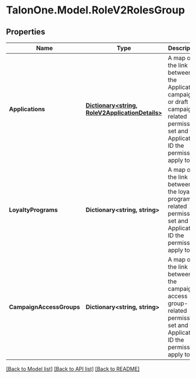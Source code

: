 # TalonOne.Model.RoleV2RolesGroup
## Properties

Name | Type | Description | Notes
------------ | ------------- | ------------- | -------------
**Applications** | [**Dictionary&lt;string, RoleV2ApplicationDetails&gt;**](RoleV2ApplicationDetails.md) | A map of the link between the Application, campaign, or draft campaign-related permission set and the Application ID the permissions apply to. | [optional] 
**LoyaltyPrograms** | **Dictionary&lt;string, string&gt;** | A map of the link between the loyalty program-related permission set and the Application ID the permissions apply to. | [optional] 
**CampaignAccessGroups** | **Dictionary&lt;string, string&gt;** | A map of the link between the campaign access group-related permission set and the Application ID the permissions apply to. | [optional] 

[[Back to Model list]](../README.md#documentation-for-models) [[Back to API list]](../README.md#documentation-for-api-endpoints) [[Back to README]](../README.md)

